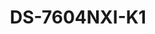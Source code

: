---
id: 7
title: "DS-7604NXI-K1"
slug: "nvr-7"
subTitle: "4-ch 1U K Series AcuSense 4K NVR – Smart & Efficient Surveillance"
category: "nvr"
imgCard: "/src/assets/images/nvr/DS-7604NXI-K1/DS-7604NXI-K1-1.png"
imgAlt: "DS-7604NXI-K1"
thumbnails: [
  "/src/assets/images/nvr/DS-7604NXI-K1/DS-7604NXI-K1-1.png"
]
features: [
  "Supports up to 4-ch IP camera inputs",
  "H.265+/H.265/H.264+/H.264 video formats",
  "Decoding: 1-ch@12MP, 2-ch@8MP, 4-ch@4MP, or 8-ch@1080p",
  "Handles up to 40 Mbps incoming bandwidth",
  "AcuSense technology for enhanced security & reduced manual effort"
]
rating: 4.5
reviewCount: 50
specifications: {
  Intelligent_Analytics: {
    AI_by_Device: {
      features: "Facial recognition, perimeter protection, motion detection 2.0"
    },
    AI_by_Camera: {
      features: "Facial recognition, perimeter protection, throwing objects from building, motion detection 2.0, ANPR, VCA"
    }
  },
  Facial_Recognition: {
    Face_Attributes: "N/A",
    Facial_Detection_and_Analytics: {
      features: "Face picture comparison, human face capture, face picture search"
    },
    Face_Picture_Library: {
      Libraries: "Up to 16",
      Max_Pictures: "20000",
      Picture_Size_Limit: "4 MB",
      Total_Capacity: "1 GB"
    },
    Facial_Detection_and_Analytics_Performance: {
      Channels: "1-ch, 4 MP; 1-ch, 8 MP"
    },
    Face_Picture_Comparison: {
      Channels: "2-ch"
    }
  },
  Video_and_Audio: {
    IP_Video_Input: "4-ch",
    Incoming_Bandwidth: "40 Mbps",
    Outgoing_Bandwidth: "80 Mbps",
    HDMI_Output: "1-ch, 4K (3840 × 2160)/30 Hz, 2K (2560 × 1440)/60 Hz, 1920 × 1080/60 Hz, 1600 × 1200/60 Hz, 1280 × 1024/60 Hz, 1280 × 720/60 Hz",
    VGA_Output: "1-ch, 1920 × 1080/60 Hz, 1280 × 1024/60 Hz, 1280 × 720/60 Hz",
    Video_Output_Mode: "HDMI1/VGA simultaneous output",
    CVBS_Output: "N/A",
    Audio_Output: "1-ch, RCA (Linear, 1 KΩ)",
    Two_Way_Audio: "1-ch, RCA (2.0 Vp-p, 1 KΩ, using the audio input)"
  },
  General: {
    GUI_Language: [
      "English", "Russian", "Bulgarian", "Hungarian", "Greek", "German", "Italian", "Czech", "Slovak", "French", "Polish", "Dutch", "Portuguese", "Spanish", "Romanian", "Turkish", "Japanese", "Danish", "Swedish", "Norwegian", "Finnish", "Korean", "Traditional Chinese", "Thai", "Estonian", "Vietnamese", "Croatian", "Slovenian", "Serbian", "Latvian", "Lithuanian", "Uzbek", "Kazakh", "Arabic", "Ukrainian", "Kyrgyz", "Brazilian Portuguese", "Indonesian"
    ],
    Power_Supply: "12 VDC, 1.5 A",
    Consumption: "≤ 10 W (without HDD)",
    Working_Temperature: "-10 °C to 55 °C (14 °F to 131 °F)",
    Working_Humidity: "10% to 90%",
    Dimension: "320 mm × 240 mm × 48 mm (12.6 × 9.4 × 1.9)",
    Weight: "≤ 1 kg (without HDD, 2.2 lb.)"
  }
}
---